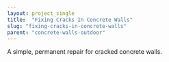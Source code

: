 ```yaml
---
layout: project_single
title:  "Fixing Cracks In Concrete Walls"
slug: "fixing-cracks-in-concrete-walls"
parent: "concrete-walls-outdoor"
---
```

A simple, permanent repair for cracked concrete walls.